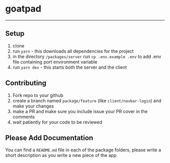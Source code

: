 # goatpad

---

## Setup

1. clone
2. run `yarn` - this downloads all dependencies for the project
3. in the directory `/packages/server` run `cp .env.example .env` to add .env file containing port environment variable
4. run `yarn dev` - this starts both the server and the client

## Contributing

1. Fork repo to your github
2. create a branch named `package/feature` (like `client/navbar-login`) and make your changes
3. make a PR and make sure you include issue your PR cover in the comments
4. wait patiently for your code to be reviewed

## Please Add Documentation

You can find a `README.md` file in each of the package folders, please write a short description as you write a new piece of the app.

